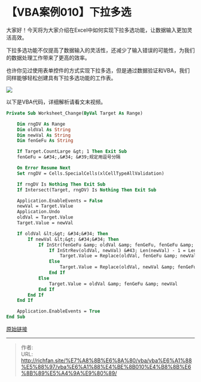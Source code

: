 # 【VBA案例010】下拉多选


大家好！今天将为大家介绍在Excel中如何实现下拉多选功能，让数据输入更加灵活高效。

下拉多选功能不仅提高了数据输入的灵活性，还减少了输入错误的可能性，为我们的数据处理工作带来了更高的效率。

也许你见过使用表单控件的方式实现下拉多选，但是通过数据验证和VBA，我们同样能够轻松创建具有下拉多选功能的工作表。

![](https://img.richfan.site/program/vba/vba案列/【VBA案例010】下拉多选.gif)

以下是VBA代码，详细解析请看文末视频。

```vb
Private Sub Worksheet_Change(ByVal Target As Range)

    Dim rngDV As Range
    Dim oldVal As String
    Dim newVal As String
    Dim fenGeFu As String

    If Target.CountLarge &gt; 1 Then Exit Sub
    fenGeFu = &#34;,&#34; &#39;规定用逗号分隔

    On Error Resume Next
    Set rngDV = Cells.SpecialCells(xlCellTypeAllValidation)

    If rngDV Is Nothing Then Exit Sub
    If Intersect(Target, rngDV) Is Nothing Then Exit Sub

    Application.EnableEvents = False
    newVal = Target.Value
    Application.Undo
    oldVal = Target.Value
    Target.Value = newVal

    If oldVal &lt;&gt; &#34;&#34; Then
        If newVal &lt;&gt; &#34;&#34; Then
            If InStr(fenGeFu &amp; oldVal &amp; fenGeFu, fenGeFu &amp; newVal &amp; fenGeFu) &gt; 0 Then
                If InStrRev(oldVal, newVal) &#43; Len(newVal) - 1 = Len(oldVal) Then
                    Target.Value = Replace(oldVal, fenGeFu &amp; newVal, &#34;&#34;)
                Else
                    Target.Value = Replace(oldVal, newVal &amp; fenGeFu, &#34;&#34;)
                End If
            Else
                Target.Value = oldVal &amp; fenGeFu &amp; newVal
            End If
        End If
    End If

    Application.EnableEvents = True
End Sub
```

[原始链接](https://mp.weixin.qq.com/s?__biz=MzIyOTc3NzQ2NA==&amp;mid=2247485185&amp;idx=1&amp;sn=b5dc7e560d9ac9504265d18a7d949286&amp;chksm=e8bcce56dfcb47405814a13e1a7ed65403775118f663853c2c5cd920fd4ed242ad7fccf925ff&amp;scene=178&amp;cur_album_id=3115603487041503237#rd)

---

> 作者:   
> URL: http://richfan.site/%E7%A8%8B%E6%8A%80/vba/vba%E6%A1%88%E5%88%97/vba%E6%A1%88%E4%BE%8B010%E4%B8%8B%E6%8B%89%E5%A4%9A%E9%80%89/  

